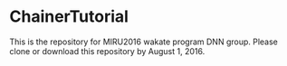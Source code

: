 # ChainerTutorial
This is the repository for MIRU2016 wakate program DNN group.
Please clone or download this repository by August 1, 2016.
